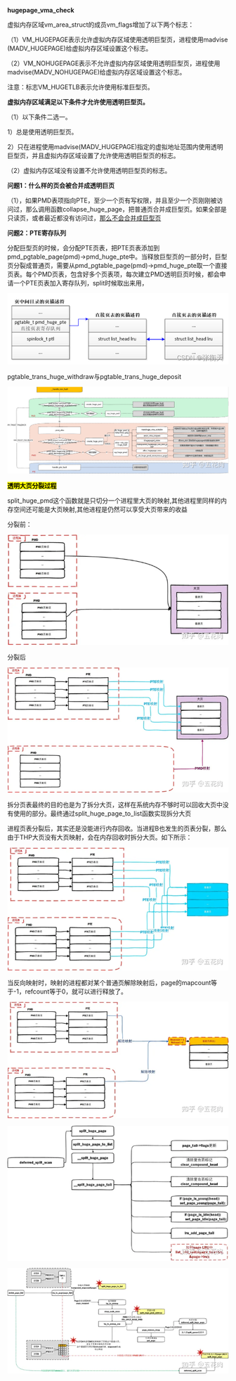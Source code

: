 **hugepage_vma_check**

虚拟内存区域vm_area_struct的成员vm_flags增加了以下两个标志：

（1）VM_HUGEPAGE表示允许虚拟内存区域使用透明巨型页，进程使用madvise (MADV_HUGEPAGE)给虚拟内存区域设置这个标志。

（2）VM_NOHUGEPAGE表示不允许虚拟内存区域使用透明巨型页，进程使用madvise(MADV_NOHUGEPAGE)给虚拟内存区域设置这个标志。

注意：标志VM_HUGETLB表示允许使用标准巨型页。

**虚拟内存区域满足以下条件才允许使用透明巨型页。**

（1）以下条件二选一。

1）总是使用透明巨型页。

2）只在进程使用madvise(MADV_HUGEPAGE)指定的虚拟地址范围内使用透明巨型页，并且虚拟内存区域设置了允许使用透明巨型页的标志。

（2）虚拟内存区域没有设置不允许使用透明巨型页的标志。

**问题1：什么样的页会被合并成透明巨页**

（1），如果PMD表项指向PTE，至少一个页有写权限，并且至少一个页刚刚被访问过，那么调用函数collapse_huge_page，把普通页合并成巨型页。如果全部是只读页，或者最近都没有访问过，<u>那么不会合并成巨型页</u>

**问题2：PTE寄存队列**

分配巨型页的时候，会分配PTE页表，把PTE页表添加到pmd_pgtable_page(pmd)->pmd_huge_pte中。当释放巨型页的一部分时，巨型页分裂成普通页，需要从pmd_pgtable_page(pmd)->pmd_huge_pte取一个直接页表。每个PMD页表，包含好多个页表项，每次建立PMD透明巨页时候，都会申请一个PTE页表加入寄存队列，split时候取出来用，

![](./image/1.PNG)

pgtable_trans_huge_withdraw与pgtable_trans_huge_deposit

![](./image/2.PNG)

<mark>**透明大页分裂过程**</mark>

split_huge_pmd这个函数就是只切分一个进程里大页的映射,其他进程里同样的内存空间还可能是大页映射,其他进程是仍然可以享受大页带来的收益

分裂前：

![](./image/3.PNG)

分裂后

![](./image/4.PNG)

拆分页表最终的目的也是为了拆分大页，这样在系统内存不够时可以回收大页中没有使用的部分。最终通过split_huge_page_to_list函数实现拆分大页

进程页表分裂后，其实还是没能进行内存回收。当进程B也发生的页表分裂，那么由于THP大页没有大页映射，会在内存回收时拆分大页。如下所示：

![](./image/5.PNG)

当反向映射时，映射的进程都对某个普通页解除映射后，page的mapcount等于-1，refcount等于0，就可以进行释放了。

![](./image/6.PNG)

![](./image/7.PNG)

![](./image/8.PNG)
